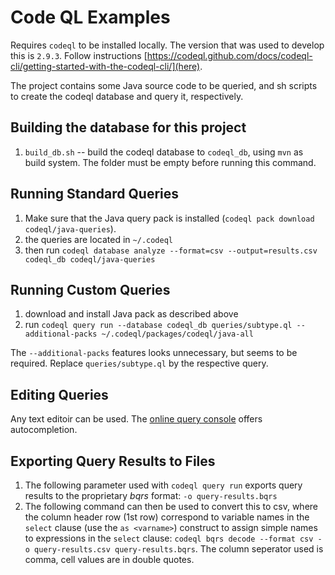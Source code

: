 # Code QL Examples

Requires `codeql` to be installed locally. The version that was used to develop this is `2.9.3`. Follow instructions 
[https://codeql.github.com/docs/codeql-cli/getting-started-with-the-codeql-cli/](here).


The project contains some Java source code to be queried, and sh scripts to create the codeql database and query it, respectively.

## Building the database for this project 

1. `build_db.sh` -- build the codeql database to `codeql_db`, using `mvn` as build system. The folder must be empty before running this command.

## Running Standard Queries

1. Make sure that the Java query pack is installed (`codeql pack download codeql/java-queries`).
2. the queries are located in `~/.codeql`
3. then run `codeql database analyze --format=csv --output=results.csv codeql_db codeql/java-queries`

## Running Custom Queries

1. download and install Java pack as described above
2. run `codeql query run --database codeql_db queries/subtype.ql --additional-packs ~/.codeql/packages/codeql/java-all`  

The `--additional-packs` features looks unnecessary, but seems to be required. Replace `queries/subtype.ql` by the respective query. 

## Editing Queries

Any text editoir can be used. The [online query console](https://lgtm.com/) offers autocompletion.

## Exporting Query Results to Files

1. The following parameter used with `codeql query run` exports query results to the proprietary *bqrs* format: `-o query-results.bqrs`
2. The following command can then be used to convert this to csv, where the column header row (1st row) correspond to variable names in the `select` clause (use the `as <varname>`) construct to assign simple names to expressions in the `select` clause: `codeql bqrs decode --format csv -o query-results.csv query-results.bqrs`. The column seperator used is comma, cell values are in double quotes. 